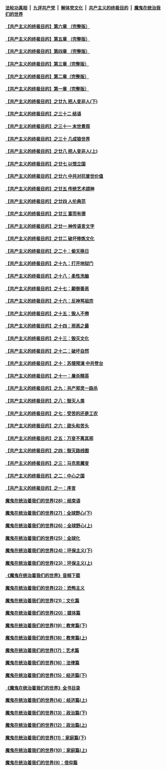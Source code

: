 ####  [法轮功真相](../../../../basic/blob/master/README.md?t=05081501) &nbsp;|&nbsp; [九评共产党](../../../../9ping.md/blob/master/README.md?t=05081501) &nbsp;|&nbsp; [解体党文化](../../../../jtdwh.md/blob/master/README.md?t=05081501)  &nbsp;|&nbsp; [共产主义的终极目的](../../../../gczydzjmd.md/blob/master/README.md?t=05081501) &nbsp;|&nbsp; [魔鬼在统治我们的世界](../../../../mgztzwmdsj.md/blob/master/README.md?t=05081501) 

#### [【共产主义的终极目的】第六章 （完整版）](../pages/nsc422/n11428913.md?t=05081501) 

#### [【共产主义的终极目的】第五章 （完整版）](../pages/nsc422/n11428912.md?t=05081501) 

#### [【共产主义的终极目的】第四章 （完整版）](../pages/nsc422/n11428907.md?t=05081501) 

#### [【共产主义的终极目的】第三章（完整版）](../pages/nsc422/n11428848.md?t=05081501) 

#### [【共产主义的终极目的】第二章（完整版）](../pages/nsc422/n11428831.md?t=05081501) 

#### [【共产主义的终极目的】第一章（完整版）](../pages/nsc422/n11417651.md?t=05081501) 

#### [【共产主义的终极目的】之廿九 把人变非人(下)](../pages/nsc422/n11344140.md?t=05081501) 

#### [【共产主义的终极目的】之三十二 结语](../pages/nsc422/n11360535.md?t=05081501) 

#### [【共产主义的终极目的】之三十一 末世景观](../pages/nsc422/n11351129.md?t=05081501) 

#### [【共产主义的终极目的】之三十 几成狼世界](../pages/nsc422/n11348280.md?t=05081501) 

#### [【共产主义的终极目的】之廿八 把人变非人(上)](../pages/nsc422/n11340492.md?t=05081501) 

#### [【共产主义的终极目的】之廿七 以恨立国](../pages/nsc422/n11336944.md?t=05081501) 

#### [【共产主义的终极目的】之廿六 中共对抗普世价值](../pages/nsc422/n11324785.md?t=05081501) 

#### [【共产主义的终极目的】之廿五 传统艺术颂神](../pages/nsc422/n11296396.md?t=05081501) 

#### [【共产主义的终极目的】之廿四 人伦典范](../pages/nsc422/n11296397.md?t=05081501) 

#### [【共产主义的终极目的】之廿三 富而有德](../pages/nsc422/n11283598.md?t=05081501) 

#### [【共产主义的终极目的】之廿一 神传语言文字](../pages/nsc422/n11263265.md?t=05081501) 

#### [【共产主义的终极目的】之廿二 破坏修炼文化](../pages/nsc422/n11245728.md?t=05081501) 

#### [【共产主义的终极目的】之二十：偷天换日](../pages/nsc422/n11238846.md?t=05081501) 

#### [【共产主义的终极目的】之十九：打开地狱门](../pages/nsc422/n11206376.md?t=05081501) 

#### [【共产主义的终极目的】之十八：柔性洗脑](../pages/nsc422/n11199994.md?t=05081501) 

#### [【共产主义的终极目的】之十七：颠倒善恶](../pages/nsc422/n11179782.md?t=05081501) 

#### [【共产主义的终极目的】之十六：反神骂祖宗](../pages/nsc422/n11166798.md?t=05081501) 

#### [【共产主义的终极目的】之十五：毁人不倦](../pages/nsc422/n11166792.md?t=05081501) 

#### [【共产主义的终极目的】之十四：邪恶之最](../pages/nsc422/n11150249.md?t=05081501) 

#### [【共产主义的终极目的】之十三：毁灭文化](../pages/nsc422/n11135227.md?t=05081501) 

#### [【共产主义的终极目的】之十二：破坏自然](../pages/nsc422/n11135214.md?t=05081501) 

#### [【共产主义的终极目的】之十：苏俄预演 中共登台](../pages/nsc422/n11118424.md?t=05081501) 

#### [【共产主义的终极目的】之十一：屠杀精英](../pages/nsc422/n11118442.md?t=05081501) 

#### [【共产主义的终极目的】之九：共产邪灵一路杀](../pages/nsc422/n11114139.md?t=05081501) 

#### [【共产主义的终极目的】之八：毁灭人类](../pages/nsc422/n11108503.md?t=05081501) 

#### [【共产主义的终极目的】之七：受苦的还是工农](../pages/nsc422/n11101809.md?t=05081501) 

#### [【共产主义的终极目的】之六：甜头和苦头](../pages/nsc422/n11096971.md?t=05081501) 

#### [【共产主义的终极目的】之五：万变不离其邪](../pages/nsc422/n11091285.md?t=05081501) 

#### [【共产主义的终极目的】之四：毁灭路线图](../pages/nsc422/n11086284.md?t=05081501) 

#### [【共产主义的终极目的】之三：马克思魔变](../pages/nsc422/n11061941.md?t=05081501) 

#### [【共产主义的终极目的】之二：中心之国](../pages/nsc422/n11047728.md?t=05081501) 

#### [【共产主义的终极目的】之一：序言](../pages/nsc422/n11086077.md?t=05081501) 

#### [魔鬼在统治着我们的世界(28)：结束语](../pages/nsc422/n10936246.md?t=05081501) 

#### [魔鬼在统治着我们的世界(27)：全球野心(下)](../pages/nsc422/n10928319.md?t=05081501) 

#### [魔鬼在统治着我们的世界(26)：全球野心(上)](../pages/nsc422/n10900318.md?t=05081501) 

#### [魔鬼在统治着我们的世界(25)：全球化](../pages/nsc422/n10788205.md?t=05081501) 

#### [魔鬼在统治着我们的世界(24)：环保主义(下)](../pages/nsc422/n10695307.md?t=05081501) 

#### [魔鬼在统治着我们的世界(23)：环保主义(上)](../pages/nsc422/n10688613.md?t=05081501) 

#### [《魔鬼在统治着我们的世界》音频下载](../pages/nsc422/n10635553.md?t=05081501) 

#### [魔鬼在统治着我们的世界(22)：恐怖主义](../pages/nsc422/n10614727.md?t=05081501) 

#### [魔鬼在统治着我们的世界(21)：文化篇](../pages/nsc422/n10597706.md?t=05081501) 

#### [魔鬼在统治着我们的世界(20)：媒体篇](../pages/nsc422/n10586579.md?t=05081501) 

#### [魔鬼在统治着我们的世界(19)：教育篇(下)](../pages/nsc422/n10564808.md?t=05081501) 

#### [魔鬼在统治着我们的世界(18)：教育篇(上)](../pages/nsc422/n10526970.md?t=05081501) 

#### [魔鬼在统治着我们的世界(17)：艺术篇](../pages/nsc422/n10499093.md?t=05081501) 

#### [魔鬼在统治着我们的世界(16)：法律篇](../pages/nsc422/n10485969.md?t=05081501) 

#### [魔鬼在统治着我们的世界(15)：经济篇(下)](../pages/nsc422/n10469975.md?t=05081501) 

#### [《魔鬼在统治着我们的世界》全书目录](../pages/nsc422/n10464261.md?t=05081501) 

#### [魔鬼在统治着我们的世界(14)：经济篇(上)](../pages/nsc422/n10457370.md?t=05081501) 

#### [魔鬼在统治着我们的世界(13)：政治篇(下)](../pages/nsc422/n10448270.md?t=05081501) 

#### [魔鬼在统治着我们的世界(12)：政治篇(上)](../pages/nsc422/n10444576.md?t=05081501) 

#### [魔鬼在统治着我们的世界(11)：家庭篇(下)](../pages/nsc422/n10440961.md?t=05081501) 

#### [魔鬼在统治着我们的世界(10)：家庭篇(上)](../pages/nsc422/n10435448.md?t=05081501) 

#### [魔鬼在统治着我们的世界(9)：信仰篇](../pages/nsc422/n10432159.md?t=05081501) 

